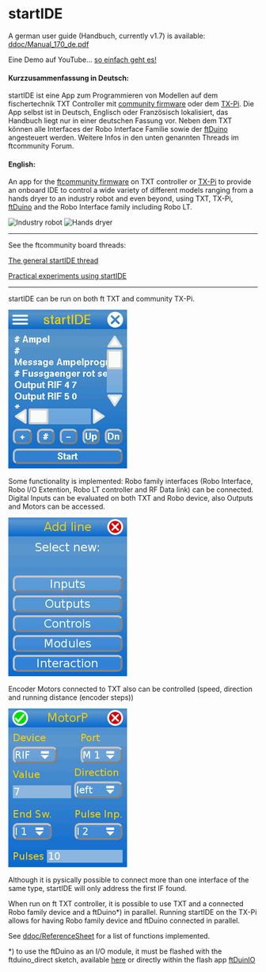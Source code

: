 # startIDE

A german user guide (Handbuch, currently v1.7) is available: [ddoc/Manual_170_de.pdf](ddoc/Manual_170_de.pdf)

Eine Demo auf YouTube... [so einfach geht es!](https://www.youtube.com/watch?v=IHZensWPgkA)

#### Kurzzusammenfassung in Deutsch:
startIDE ist eine App zum Programmieren von Modellen auf dem fischertechnik TXT Controller mit [community firmware](http://cfw.ftcommunity.de/) oder dem [TX-Pi](https://github.com/harbaum/tx-pi). Die App selbst ist in Deutsch, Englisch oder Französisch lokalisiert, das Handbuch liegt nur in einer deutschen Fassung vor. Neben dem TXT können alle Interfaces der Robo Interface Familie sowie der [ftDuino](https://harbaum.github.io/ftduino/www/de/) angesteuert werden.
Weitere Infos in den unten genannten Threads im ftcommunity Forum.

#### English:
An app for the [ftcommunity firmware](http://cfw.ftcommunity.de/) on TXT controller or [TX-Pi](https://github.com/harbaum/tx-pi) to provide an onboard IDE to control a wide variety of different models ranging from a hands dryer to an industry robot and even beyond, using TXT, TX-Pi, [ftDuino](https://harbaum.github.io/ftduino/www/de/) and the Robo Interface family including Robo LT.

![Industry robot](ddoc/screenshots/Hanoi.png)
![Hands dryer](ddoc/screenshots/Haendetrockner.png)

----------------------------
See the ftcommunity board threads:

[The general startIDE thread](https://forum.ftcommunity.de/viewtopic.php?f=33&t=4588)

[Practical experiments using startIDE](https://forum.ftcommunity.de/viewtopic.php?f=8&t=4740)

----------------------------

startIDE can be run on both ft TXT and community TX-Pi.

![Main window](ddoc/screenshots/startIDE01.png)

Some functionality is implemented: Robo family interfaces (Robo Interface, Robo I/O Extention, Robo LT controller and RF Data link) can be connected.
Digital Inputs can be evaluated on both TXT and Robo device, also Outputs and Motors can be accessed.

![Add function](ddoc/screenshots/startIDE02.png)

Encoder Motors connected to TXT also can be controlled (speed, direction and running distance (encoder steps))

![Motor control](ddoc/screenshots/startIDE03.png)

Although it is pysically possible to connect more than one interface of the same type, startIDE will only address the first IF found.

When run on ft TXT controller, it is possible to use TXT and a connected Robo family device and a ftDuino*) in parallel.
Running startIDE on the TX-Pi allows for having Robo family device and ftDuino connected in parallel.

See [ddoc/ReferenceSheet](ddoc/ReferenceSheet.pdf) for a list of functions implemented.

*) to use the ftDuino as an I/O module, it must be flashed with the ftduino_direct sketch, available [here](https://github.com/PeterDHabermehl/ftduino_direct) or directly within the flash app [ftDuinIO](https://github.com/PeterDHabermehl/ftDuinIO)
